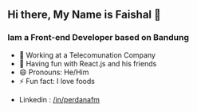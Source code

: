## Hi there, My Name is Faishal 👋

### Iam a Front-end Developer based on Bandung

- 🔭 Working at a Telecomunation Company
- 🌱 Having fun with React.js and his friends
- 😄 Pronouns: He/Him
- ⚡ Fun fact: I love foods

* Linkedin : [/in/perdanafm](https://www.linkedin.com/in/perdanafm/)
